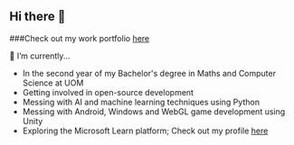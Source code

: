 ## Hi there 👋

###Check out my work portfolio [here](https://affank1020.github.io)

💬 I’m currently...
- In the second year of my Bachelor's degree in Maths and Computer Science at UOM
- Getting involved in open-source development
- Messing with AI and machine learning techniques using Python
- Messing with Android, Windows and WebGL game development using Unity
- Exploring the Microsoft Learn platform; Check out my profile [here](https://learn.microsoft.com/en-us/users/affankhan-6028/)
